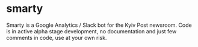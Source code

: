 # smarty
Smarty is a Google Analytics / Slack bot for the Kyiv Post newsroom. Code is in active alpha stage development, no documentation and just few comments in code, use at your own risk.
